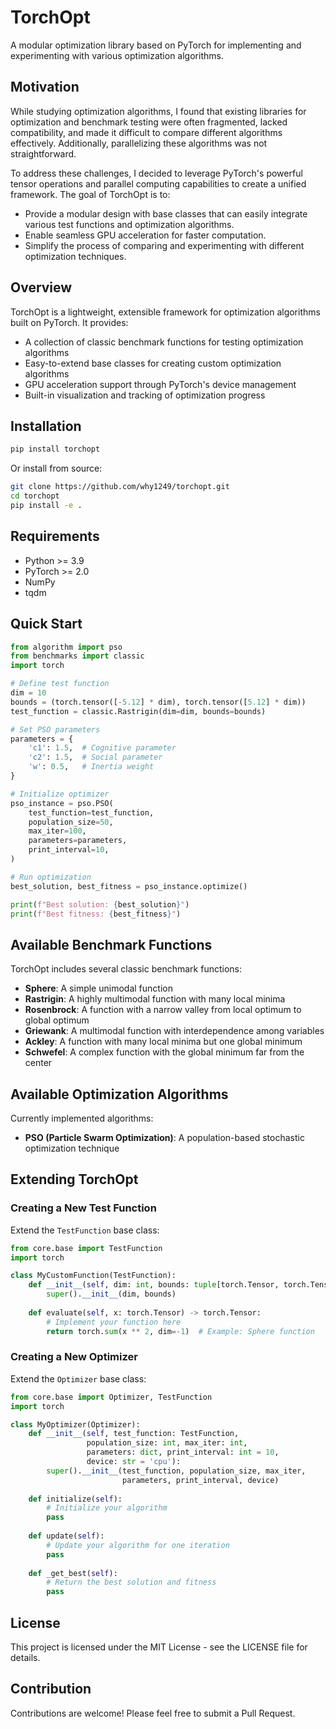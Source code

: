 # TorchOpt

A modular optimization library based on PyTorch for implementing and experimenting with various optimization algorithms.

## Motivation

While studying optimization algorithms, I found that existing libraries for optimization and benchmark testing were often fragmented, lacked compatibility, and made it difficult to compare different algorithms effectively. Additionally, parallelizing these algorithms was not straightforward.

To address these challenges, I decided to leverage PyTorch's powerful tensor operations and parallel computing capabilities to create a unified framework. The goal of TorchOpt is to:

- Provide a modular design with base classes that can easily integrate various test functions and optimization algorithms.
- Enable seamless GPU acceleration for faster computation.
- Simplify the process of comparing and experimenting with different optimization techniques.

## Overview

TorchOpt is a lightweight, extensible framework for optimization algorithms built on PyTorch. It provides:

- A collection of classic benchmark functions for testing optimization algorithms
- Easy-to-extend base classes for creating custom optimization algorithms
- GPU acceleration support through PyTorch's device management
- Built-in visualization and tracking of optimization progress

## Installation

```bash
pip install torchopt
```

Or install from source:

```bash
git clone https://github.com/why1249/torchopt.git
cd torchopt
pip install -e .
```

## Requirements

- Python >= 3.9
- PyTorch >= 2.0
- NumPy
- tqdm

## Quick Start

```python
from algorithm import pso
from benchmarks import classic
import torch

# Define test function
dim = 10
bounds = (torch.tensor([-5.12] * dim), torch.tensor([5.12] * dim))
test_function = classic.Rastrigin(dim=dim, bounds=bounds)

# Set PSO parameters
parameters = {
    'c1': 1.5,  # Cognitive parameter
    'c2': 1.5,  # Social parameter
    'w': 0.5,   # Inertia weight
}

# Initialize optimizer
pso_instance = pso.PSO(
    test_function=test_function,
    population_size=50,
    max_iter=100,
    parameters=parameters,
    print_interval=10,
)

# Run optimization
best_solution, best_fitness = pso_instance.optimize()

print(f"Best solution: {best_solution}")
print(f"Best fitness: {best_fitness}")
```

## Available Benchmark Functions

TorchOpt includes several classic benchmark functions:

- **Sphere**: A simple unimodal function
- **Rastrigin**: A highly multimodal function with many local minima
- **Rosenbrock**: A function with a narrow valley from local optimum to global optimum
- **Griewank**: A multimodal function with interdependence among variables
- **Ackley**: A function with many local minima but one global minimum
- **Schwefel**: A complex function with the global minimum far from the center

## Available Optimization Algorithms

Currently implemented algorithms:

- **PSO (Particle Swarm Optimization)**: A population-based stochastic optimization technique

## Extending TorchOpt

### Creating a New Test Function

Extend the `TestFunction` base class:

```python
from core.base import TestFunction
import torch

class MyCustomFunction(TestFunction):
    def __init__(self, dim: int, bounds: tuple[torch.Tensor, torch.Tensor]):
        super().__init__(dim, bounds)
    
    def evaluate(self, x: torch.Tensor) -> torch.Tensor:
        # Implement your function here
        return torch.sum(x ** 2, dim=-1)  # Example: Sphere function
```

### Creating a New Optimizer

Extend the `Optimizer` base class:

```python
from core.base import Optimizer, TestFunction
import torch

class MyOptimizer(Optimizer):
    def __init__(self, test_function: TestFunction, 
                 population_size: int, max_iter: int, 
                 parameters: dict, print_interval: int = 10, 
                 device: str = 'cpu'):
        super().__init__(test_function, population_size, max_iter, 
                         parameters, print_interval, device)
    
    def initialize(self):
        # Initialize your algorithm
        pass
    
    def update(self):
        # Update your algorithm for one iteration
        pass
        
    def _get_best(self):
        # Return the best solution and fitness
        pass
```

## License

This project is licensed under the MIT License - see the LICENSE file for details.

## Contribution

Contributions are welcome! Please feel free to submit a Pull Request.
